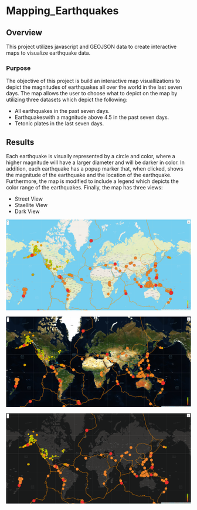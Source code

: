 # Mapping_Earthquakes


## **Overview**
This project utilizes javascript and GEOJSON data to create interactive maps to visualize earthquake data. 

### **Purpose**
The objective of this project is build an interactive map visuallizations to depict the magnitudes of earthquakes all over the world in the last seven days. The map allows the user to choose what to depict on the map by utilizing three datasets which depict the following:

* All earthquakes in the past seven days.
* Earthquakeswith a magnitude above 4.5 in the past seven days.
* Tetonic plates in the last seven days.

## **Results**

Each earthquake is visually represented by a circle and color, where a higher magnitude will have a larger diameter and will be darker in color. In addition, each earthquake has a popup marker that, when clicked, shows the magnitude of the earthquake and the location of the earthquake. Furthermore, the map is modified to include a legend which depicts the color range of the earthquakes. Finally, the map has three views:

* Street View
* Staellite View
* Dark View

![streets](https://github.com/OmarQasem94/Mapping_Earthquakes/blob/main/Earthquake_Challenge/static/images/streets.PNG)

![satellite](https://github.com/OmarQasem94/Mapping_Earthquakes/blob/main/Earthquake_Challenge/static/images/satellite.PNG)

![dark](https://github.com/OmarQasem94/Mapping_Earthquakes/blob/main/Earthquake_Challenge/static/images/dark.PNG)

